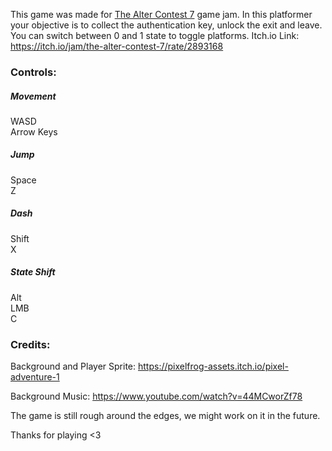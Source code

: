 This game was made for [The Alter Contest 7](https://itch.io/jam/the-alter-contest-7) game jam.
In this platformer your objective is to collect the authentication key, unlock the exit and leave. You can switch between 0 and 1 state to toggle platforms.
Itch.io Link: https://itch.io/jam/the-alter-contest-7/rate/2893168


### Controls:

##### Movement

WASD \
Arrow Keys 

##### Jump

Space \
Z 

##### Dash

Shift \
X 

##### State Shift

Alt \
LMB \
C 

### Credits:
Background and Player Sprite: https://pixelfrog-assets.itch.io/pixel-adventure-1

Background Music: https://www.youtube.com/watch?v=44MCworZf78


The game is still rough around the edges, we might work on it in the future. 

Thanks for playing <3
